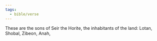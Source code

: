 ```yaml
---
tags:
  - bible/verse
---
```

These are the sons of Seir the Horite, the inhabitants of the land: Lotan, Shobal, Zibeon, Anah,